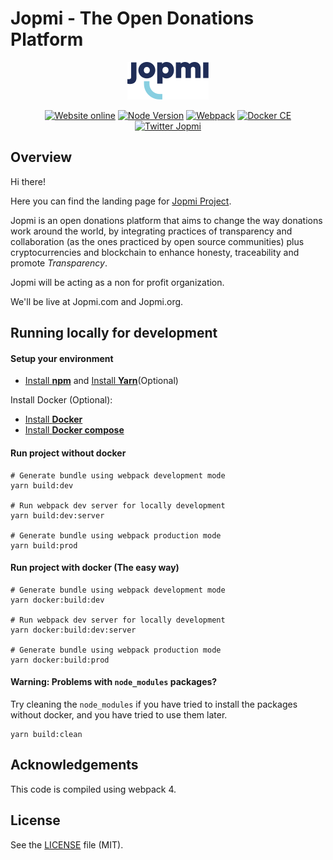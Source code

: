 # Jopmi - The Open Donations Platform
<div align="center">
  <a href="https://jopmi.com">
    <img width="130" src="src/images/logo_jopmi.svg">
  </a>
  
  [![Website online](https://img.shields.io/badge/website-online-brightgreen.svg)](https://jopmi.org/)
  [![Node Version](https://img.shields.io/badge/node-%3E%3D6.11.5-brightgreen.svg)](https://nodejs.org/en/)
  [![Webpack](https://img.shields.io/badge/webpack-%3E%3D4.16.5-blue.svg)](https://www.npmjs.com/package/webpack)
  [![Docker CE](https://img.shields.io/badge/docker-estable--18.09-lightgrey.svg)](https://docs.docker.com/install/#supported-platforms)
  [![Twitter Jopmi](https://img.shields.io/twitter/url/http/shields.io.svg?style=social)](https://twitter.com/wearejopmi)
</div>

## Overview

Hi there!

Here you can find the landing page for [Jopmi Project](https://github.com/RockaLabs/jopmi).

Jopmi is an open donations platform that aims to change the way donations work around the world, by integrating practices of transparency and collaboration (as the ones practiced by open source communities) plus cryptocurrencies and blockchain to enhance honesty, traceability and promote *Transparency*.

Jopmi will be acting as a non for profit organization.

We'll be live at Jopmi.com and Jopmi.org.


## Running locally for development

#### Setup your environment

* [Install **npm**](https://www.npmjs.com/get-npm) and [Install **Yarn**](https://yarnpkg.com/en/docs/install#debian-stable)(Optional)

Install Docker (Optional):

* [Install **Docker**](https://docs.docker.com/install/#supported-platforms)
* [Install **Docker compose**](https://docs.docker.com/compose/install/)


#### Run project without docker

```
# Generate bundle using webpack development mode
yarn build:dev

# Run webpack dev server for locally development
yarn build:dev:server

# Generate bundle using webpack production mode
yarn build:prod
```

#### Run project with docker (The easy way)

```
# Generate bundle using webpack development mode
yarn docker:build:dev

# Run webpack dev server for locally development
yarn docker:build:dev:server

# Generate bundle using webpack production mode
yarn docker:build:prod
```

#### **Warning:** Problems with `node_modules` packages?

Try cleaning the `node_modules` if you have tried to install the packages without docker, and you have tried to use them later.
```
yarn build:clean
```


## Acknowledgements

This code is compiled using webpack 4.

## License

See the [LICENSE](LICENSE) file (MIT).
